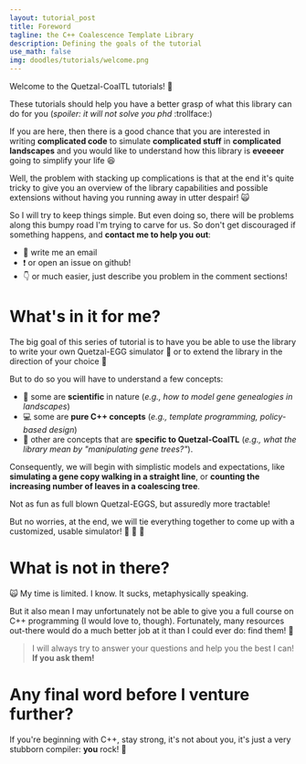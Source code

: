 ```yaml
---
layout: tutorial_post
title: Foreword
tagline: the C++ Coalescence Template Library
description: Defining the goals of the tutorial
use_math: false
img: doodles/tutorials/welcome.png
---
```


Welcome to the Quetzal-CoalTL tutorials! :tada:

These tutorials should help you have a better grasp of what this library can do for you (*spoiler: it will not solve you phd* :trollface:)

If you are here, then there is a good chance that you are interested in writing
**complicated code** to simulate **complicated stuff** in **complicated landscapes**
and you would like to understand how this library is **eveeeer** going to
simplify your life :laughing:

Well, the problem with stacking up complications
is that at the end it's quite tricky to give you an overview of the library
capabilities and possible extensions without having you running away in utter despair! :scream_cat:

So I will try to keep things simple. But even doing so, there will be problems
along this bumpy road I'm trying to carve for us. So don't get discouraged if
something happens, and **contact me to help you out**:
- :email: write me an email
- :heavy_exclamation_mark: or open an issue on github!
- :point_down: or much easier, just describe you problem in the comment sections!

# What's in it for me?

The big goal of this series of tutorial is to have you be able to use the library
to write your own Quetzal-EGG simulator :egg: or to extend the library in the direction of your choice :rocket:

But to do so you will have to understand a few concepts:
- :microscope: some are **scientific** in nature
(*e.g., how to model gene genealogies in landscapes*)
- :computer: some are **pure C++ concepts** (*e.g., template programming, policy-based design*)
- :snake: other are concepts that are **specific to Quetzal-CoalTL** (*e.g., what the library mean by "manipulating gene trees?"*).

Consequently, we will begin with simplistic models and expectations, like **simulating a gene copy walking in a straight line**, or **counting the increasing number of leaves in a coalescing tree**.

Not as fun as full blown Quetzal-EGGS, but assuredly more tractable!

But no worries, at the end, we will tie everything together to come up with a customized, usable simulator! :egg: :egg: :egg:

# What is not in there?

:scream_cat: My time is limited. I know. It sucks, metaphysically speaking.

But it also mean I may unfortunately not be able to give you a full course on C++ programming (I would love to, though). Fortunately, many resources out-there would do a much better job at it than I could ever do: find them! :1st_place_medal:

> I will always try to answer your questions and help you the best I can!
**If you ask them!**  

# Any final word before I venture further?

If you're beginning with C++, stay strong, it's not about you, it's just a very
stubborn compiler: **you** rock! :muscle:
